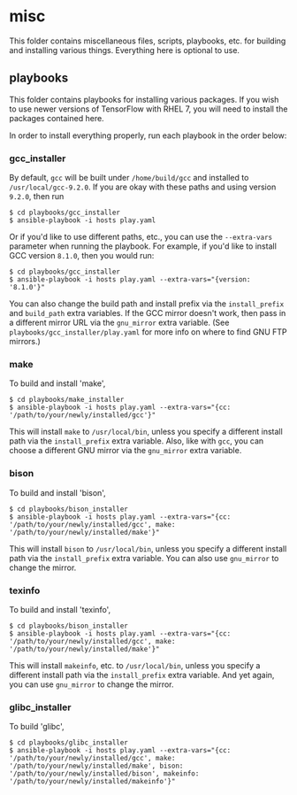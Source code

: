 # misc

This folder contains miscellaneous files, scripts, playbooks, etc. for building and installing various things. Everything here is optional to use.

## playbooks

This folder contains playbooks for installing various packages. If you wish to use newer versions of TensorFlow with RHEL 7, you will need to install the packages contained here.

In order to install everything properly, run each playbook in the order below:

### gcc\_installer

By default, `gcc` will be built under `/home/build/gcc` and installed to `/usr/local/gcc-9.2.0`. If you are okay with these paths and using version `9.2.0`, then run

```
$ cd playbooks/gcc_installer
$ ansible-playbook -i hosts play.yaml
```

Or if you'd like to use different paths, etc., you can use the `--extra-vars` parameter when running the playbook. For example, if you'd like to install GCC version `8.1.0`, then you would run:

```
$ cd playbooks/gcc_installer
$ ansible-playbook -i hosts play.yaml --extra-vars="{version: '8.1.0'}"
```

You can also change the build path and install prefix via the `install_prefix` and `build_path` extra variables. If the GCC mirror doesn't work, then pass in a different mirror URL via the `gnu_mirror` extra variable. (See `playbooks/gcc_installer/play.yaml` for more info on where to find GNU FTP mirrors.)

### make

To build and install 'make',

```
$ cd playbooks/make_installer
$ ansible-playbook -i hosts play.yaml --extra-vars="{cc: '/path/to/your/newly/installed/gcc'}"
```

This will install `make` to `/usr/local/bin`, unless you specify a different install path via the `install_prefix` extra variable. Also, like with `gcc`, you can choose a different GNU mirror via the `gnu_mirror` extra variable.

### bison

To build and install 'bison',

```
$ cd playbooks/bison_installer
$ ansible-playbook -i hosts play.yaml --extra-vars="{cc: '/path/to/your/newly/installed/gcc', make: '/path/to/your/newly/installed/make'}"
```
This will install `bison` to `/usr/local/bin`, unless you specify a different install path via the `install_prefix` extra variable. You can also use `gnu_mirror` to change the mirror.

### texinfo

To build and install 'texinfo',

```
$ cd playbooks/bison_installer
$ ansible-playbook -i hosts play.yaml --extra-vars="{cc: '/path/to/your/newly/installed/gcc', make: '/path/to/your/newly/installed/make'}"
```

This will install `makeinfo`, etc. to `/usr/local/bin`, unless you specify a different install path via the `install_prefix` extra variable. And yet again, you can use `gnu_mirror` to change the mirror.

### glibc\_installer

To build 'glibc',

```
$ cd playbooks/glibc_installer
$ ansible-playbook -i hosts play.yaml --extra-vars="{cc: '/path/to/your/newly/installed/gcc', make: '/path/to/your/newly/installed/make', bison: '/path/to/your/newly/installed/bison', makeinfo: '/path/to/your/newly/installed/makeinfo'}"
```
